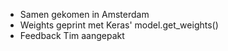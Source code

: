 * Samen gekomen in Amsterdam
* Weights geprint met Keras' model.get_weights()
* Feedback Tim aangepakt
